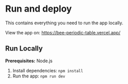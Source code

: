 # Run and deploy

This contains everything you need to run the app locally.

View the app on: https://bee-periodic-table.vercel.app/

## Run Locally

**Prerequisites:**  Node.js


1. Install dependencies:
   `npm install`
2. Run the app:
   `npm run dev`

